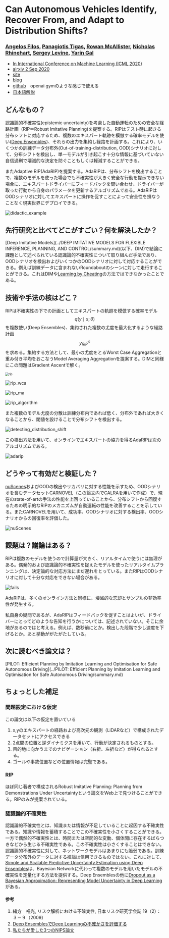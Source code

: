 # Can Autonomous Vehicles Identify, Recover From, and Adapt to Distribution Shifts?

### [**Angelos Filos**](https://www.google.com/url?q=https%3A%2F%2Ffilangel.github.io%2Fwebsite%2F&sa=D&sntz=1&usg=AFQjCNEpRldXpFVLSuxASMAMfggGVZzTDw)**,** [**Panagiotis Tigas**](https://www.google.com/url?q=https%3A%2F%2Fptigas.com%2F&sa=D&sntz=1&usg=AFQjCNFaQ_oMey80fnB2fhzSdpWXzcJoqQ), [**Rowan McAllister**](https://www.google.com/url?q=https%3A%2F%2Fpeople.eecs.berkeley.edu%2F~rmcallister%2F&sa=D&sntz=1&usg=AFQjCNEmxmIvabKpgXb9oBHN8bAT8lAJ6g)**,** [**Nicholas Rhinehart**](https://www.google.com/url?q=https%3A%2F%2Fpeople.eecs.berkeley.edu%2F~nrhinehart%2F&sa=D&sntz=1&usg=AFQjCNFlqLaQnyyyofeXIlelBfSWCmyAgw)**,** [**Sergey Levine**](https://www.google.com/url?q=https%3A%2F%2Fpeople.eecs.berkeley.edu%2F~svlevine%2F&sa=D&sntz=1&usg=AFQjCNHgPN9in8gN47cvORDE9LTiGxpF7w), [**Yarin Gal**](https://www.google.com/url?q=https%3A%2F%2Fwww.cs.ox.ac.uk%2Fpeople%2Fyarin.gal%2F&sa=D&sntz=1&usg=AFQjCNEGSJhbtELz_NiaNu3IARl6FEErKg)

* [In International Conference on Machine Learning (ICML 2020) ](https://www.google.com/url?q=https%3A%2F%2Ficml.cc%2F&sa=D&sntz=1&usg=AFQjCNH9D47a1jVjsba2KwrRd14UYZcTQw)
* [airxiv 2 Sep 2020](https://arxiv.org/pdf/2006.14911.pdf)
* [site](https://sites.google.com/view/av-detect-recover-adapt)
* [blog](https://oatml.cs.ox.ac.uk/blog/2020/07/09/can_autonomous_vehicles_recover_from_ood.html)
* [github](https://github.com/OATML/oatomobile)　openai gymのような感じで使える
* [日本語解説](https://www.slideshare.net/DeepLearningJP2016/dl3-247953056)

## どんなもの？

認識論的不確実性(epistemic uncertainty)を考慮した自動運転のための安全な経路計画（RIP＝Robust Imitative Planning)を提案する。RIPはテスト時に起きる分布シフトに対応するため、複数のエキスパート軌跡を模倣する確率モデルを使い([Deep Ensembles](https://arxiv.org/abs/1612.01474))、それらの出力を集約し経路を計画する。これにより、いくつかの訓練データ分布外(Out-of-training-distribution, OOD)シナリオに対して、分布シフトを検出し、単一モデルが引き起こす十分な情報に基づいていない自信過剰で壊滅的な決定を防ぐこともしくは軽減することができる。

またAdaptive RIP(AdaRIP)を提案する。AdaRIPは、分布シフトを検出することで、複数のモデルを使った場合でも不確実性が大きく安全な行動を提示できない場合に、エキスパートドライバーにフィードバックを問い合わせ、ドライバーが取った行動から自身のパラメータを更新するアルゴリズムである。AdaRIPはOODシナリオに対してエキスパートに操作を促すことによって安全性を損なうことなく現実世界にデプロイできる。

![didactic_example](./didactic_example.png)

## 先行研究と比べてどこがすごい？何を解決したか？

[Deep Imitative Models](../DEEP IMITATIVE MODELS FOR FLEXIBLE INFERENCE, PLANNING, AND CONTROL/summary.md)(以下、DIM)で結論に課題として述べられている認識論的不確実性について取り組んだ手法であり、OODシナリオを検出およびいくつかのOODシナリオに対して対応することができる。例えば訓練データに含まれないRoundaboutのシーンに対して走行することができる。これはDIMや[Learning by Cheating](https://arxiv.org/abs/1912.12294)の方法ではできなかったことである。

## 技術や手法の核はどこ？

RIPは不確実性の下での計画としてエキスパートの軌跡を模倣する確率モデル$$q(y \mid x; \theta)$$を複数使い(Deep Ensembles)、集約された複数の尤度を最大化するような経路計画$$y_{RIP}^{\mathcal{G}}$$を求める。集約する方法として、最小の尤度をとるWorst Case Aggregationと重み付き平均をおこなうModel Averaging Aggregationを提案する。DIMと同様にこの問題はGradient Ascentで解く。

<img src="./rip.png" alt="rip" style="zoom: 67%;" />

![rip_wca](./rip_wca.png)

![rip_ma](./rip_ma.png)

![rip_algorithm](./rip_algorithm.png)

また複数のモデル尤度の分散は訓練分布内であれば低く、分布外であれば大きくなることから、閾値を設けることで分布シフトを検出する。

![detecting_distribution_shift](./detecting_distribution_shift.png)

この検出方法を用いて、オンラインでエキスパートの協力を得るAdaRIPは次のアルゴリズムである。

![adarip](./adarip.png)

## どうやって有効だと検証した？

[nuScenes](https://www.nuscenes.org/)およびOODの検出やリカバリに対する性能を示すため、OODシナリオを含むデータセットCARNOVEL（この論文内でCALRAを用いて作成）で、現在のstate-of-artの手法の性能を上回っていることから、分布シフトから回復するための明示的なRIPのメカニズムが自動運転の性能を改善することを示している。またCARNOVELを用いて、成功率、OODシナリオに対する検出率、OODシナリオからの回復率を評価した。

![nuScenes](./nuScenes.png)

## 課題は？議論はある？

RIPは複数のモデルを使うので計算量が大きく、リアルタイムで使うには無理がある。偶発的および認識論的不確実性を捉えたモデルを使ったリアルタイムプランニングは、決定論的な対応方法にまだ遅れをとっている。またRIPはOODシナリオに対して十分な対応をできない場合がある。

![fails](./fails.png)

AdaRIPは、多くのオンライン方法と同様に、壊滅的な忘却とサンプルの非効率性が発生する。

私自身の疑問であるが、AdaRIPはフィードバックを促すことはよいが、ドライバーにとってどのような告知を行うかについては、記述されていない。そこに余地があるのではと考える。例えば、数秒前にとか。検出した段階で少し速度を下げるとか。あと挙動ががたがたしている。

## 次に読むべき論文は？

[PILOT: Efficient Planning by Imitation Learning and Optimisation for Safe Autonomous Driving](../PILOT: Efficient Planning by Imitation Learning and Optimisation for Safe Autonomous Driving/summary.md)

## ちょっとした補足

### 問題設定における仮定

この論文は以下の仮定を置いている

1. x,yのエキスパートの経路および高次元の観測（LiDARなど）で構成されたデータセットにアクセスできる
2. 2点間の位置と逆ダイナミクスを用いて、行動が決定されるものとする。
3. 目的地に向かうまでのナビゲーション（右折、左折など）が得られるとする。
4. ゴールや事故位置などの位置情報は完璧である。

### RIP

ほぼ同じ著者で構成されるRobust Imitative Planning: Planning from Demonstrations Under Uncertaintyという論文をWeb上で見つけることができる。RIPのみが提案されている。

### 認識論的不確実性

認識論的不確実性とは、知識または情報が不足していることに起因する不確実性である。知識や情報を蓄積することでこの不確実性を小さくすることができる。一方で偶然的不確実性とは、時間または空間的な変動、個体間に存在するばらつきなどから生じる不確実性である。この不確実性は小さくすることはできない。認識論的不確実性に対して、ネットワークモデルはあまりにも脆弱である。訓練データ分布外のデータに対する推論は信用できるものではない。これに対して、[Simple and Scalable Predictive Uncertainty Estimation using Deep Ensembles](https://arxiv.org/abs/1612.01474)は、Bayesian Networkに代わって複数のモデルを用いたモデルの不確実性を定量化する方法を提供する。Deep Ensemblesの他に[Dropout as a Bayesian Approximation: Representing Model Uncertainty in Deep Learning](http://proceedings.mlr.press/v48/gal16.html)がある。

#### 参考

1. 緒方　裕光, リスク解析における不確実性, 日本リスク研究学会誌 19（2）：３－９（2009）
2. [Deep EnsemblesでDeep Learningの不確かさを評価する](https://st1990.hatenablog.com/entry/2019/08/15/200842)
3. [私たちが愛した3つのNIPS論文](https://magazine.techcareer.jp/instacart-blog/technology-instacart-blog/383/?doing_wp_cron=1564408832.5697760581970214843750)